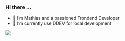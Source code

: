 ### Hi there ...

- 👋 I’m Mathias and a passioned Frondend Developer
- 🌱 I’m currently use DDEV for local development

<img src="https://github-readme-stats.vercel.app/api?username=dermatz&theme=dark&hide_border=true&cache_seconds=3600&show_icons=true&custom_title=GitHub%20Stats">
